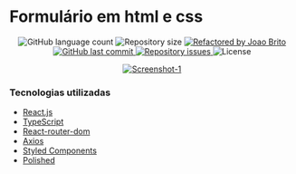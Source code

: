 # Formulário em html e css

<p align="center">
  <img alt="GitHub language count" src="https://img.shields.io/github/languages/count/joaocbrito/formulario-curriculum?color=%2304D361">

  <img alt="Repository size" src="https://img.shields.io/github/repo-size/joaocbrito/formulario-curriculum">
	
  <a href="https://www.linkedin.com/in/joao-brito-b13418199/">
    <img alt="Refactored by Joao Brito" src="https://img.shields.io/badge/made%20by-joaocbrito-%2304D361">
  </a>

  <a href="https://github.com/joaocbrito/gostack11-primeiro-projeto-react/commits/master">
    <img alt="GitHub last commit" src="https://img.shields.io/github/last-commit/joaocbrito/formulario-curriculum">
  </a>

  <a href="https://github.com/joaocbrito/gostack11-primeiro-projeto-react/issues">
    <img alt="Repository issues" src="https://img.shields.io/github/issues/joaocbrito/formulario-curriculum">
  </a>

  <img alt="License" src="https://img.shields.io/badge/license-MIT-brightgreen">
</p>


<p align="center">
  <a href="https://ibb.co/ZMWkrpp"><img src="https://i.ibb.co/JkxKx8Y/formulario.png" alt="Screenshot-1" border="0"></a>
</p>



### Tecnologias utilizadas

- [React.js](https://pt-br.reactjs.org/)
- [TypeScript](https://www.typescriptlang.org/)
- [React-router-dom](https://www.npmjs.com/package/react-router-dom)
- [Axios](https://www.npmjs.com/package/axios)
- [Styled Components](https://styled-components.com/docs/basics)
- [Polished](https://polished.js.org/)

```
